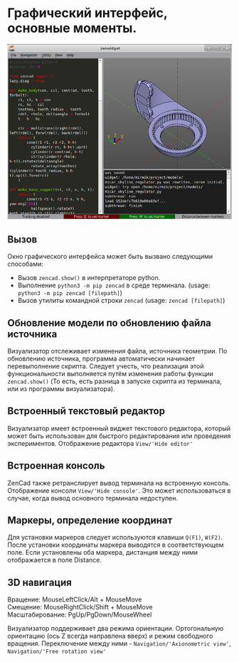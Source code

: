 # Графический интерфейс, основные моменты.

![gui.png](../images/gui.png)

## Вызов
Окно графического интерфейса может быть вызвано следующими способами:

* Вызов `zencad.show()` в интерпретаторе python.  
* Выполнение `python3 -m pip zencad` в среде терминала. (usage: `python3 -m pip zencad [filepath]`)  
* Вызов утилиты командной строки `zencad` (usage: `zencad [filepath]`)  

## Обновление модели по обновлению файла источника
Визуализатор отслеживает изменения файла, источника геометрии. По обновлению источника, программа автоматически начинает перевыполнение скрипта. Следует учесть, что реализация этой функциональности выполняется путём изменения работы функции `zencad.show()` (То есть, есть разница в запуске скрипта из терминала, или из программы визуализатора).  

## Встроенный текстовый редактор
Визуализатор имеет встроенный виджет текстового редактора, который может быть использован для быстрого редактирования или проведения экспериментов. Отображение редактора `View/'Hide editor'`

## Встроенная консоль
ZenCad также ретранслирует вывод терминала на встроенную консоль. Отображение консоли `View/'Hide console'`.
Это может использоваться в случае, когда вывод основного терминала недоступен.

## Маркеры, определение координат
Для установки маркеров следует используются клавиши `Q(F1)`, `W(F2)`. После установки координаты маркера выводятся в соответствующем поле. Если установлены оба маркера, дистанция между ними отображается в поле Distance.

## 3D навигация
Вращение: MouseLeftClick/Alt + MouseMove  
Смещение: MouseRightClick/Shift + MouseMove  
Масштабирование: PgUp/PgDown/MouseWheel  

Визуализатор поддерживает два режима ориентации. Ортогональную ориентацию (ось Z всегда направлена вверх) и режим свободного вращения. Переключение между ними - `Navigation/'Axionometric view'`, `Navigation/'Free rotation view'`
